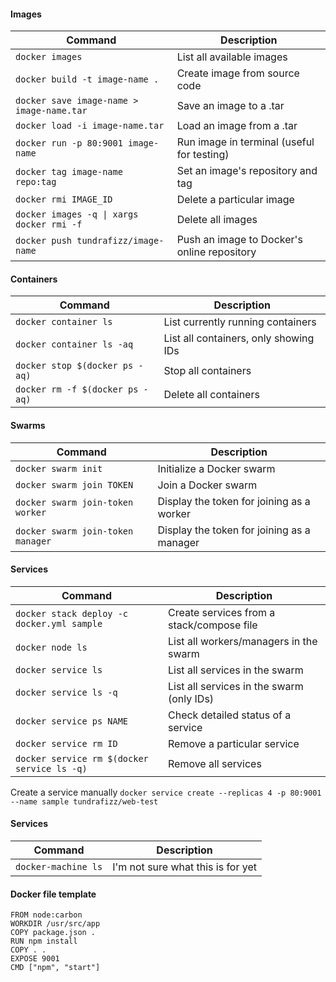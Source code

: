#### Images
| Command                                   | Description                                 |
| ----------------------------------------- | ------------------------------------------- |
| `docker images`                           | List all available images                   |
| `docker build -t image-name .`            | Create image from source code               |
| `docker save image-name > image-name.tar` | Save an image to a .tar                     |
| `docker load -i image-name.tar`           | Load an image from a .tar                   |
| `docker run -p 80:9001 image-name`        | Run image in terminal (useful for testing)  |
| `docker tag image-name repo:tag`          | Set an image's repository and tag           |
| `docker rmi IMAGE_ID`                     | Delete a particular image                   |
| `docker images -q \| xargs docker rmi -f`  | Delete all images                           |
| `docker push tundrafizz/image-name`       | Push an image to Docker's online repository |

#### Containers
| Command                         | Description                           |
| ------------------------------- | ------------------------------------- |
| `docker container ls`           | List currently running containers     |
| `docker container ls -aq`       | List all containers, only showing IDs |
| `docker stop $(docker ps -aq)`  | Stop all containers                   |
| `docker rm -f $(docker ps -aq)` | Delete all containers                 |

#### Swarms
| Command                           | Description                                |
| --------------------------------- | ------------------------------------------ |
| `docker swarm init`               | Initialize a Docker swarm                  |
| `docker swarm join TOKEN`         | Join a Docker swarm                        |
| `docker swarm join-token worker`  | Display the token for joining as a worker  |
| `docker swarm join-token manager` | Display the token for joining as a manager |

#### Services
| Command                                     | Description                               |
| ------------------------------------------- | ----------------------------------------- |
| `docker stack deploy -c docker.yml sample`  | Create services from a stack/compose file |
| `docker node ls`                            | List all workers/managers in the swarm    |
| `docker service ls`                         | List all services in the swarm            |
| `docker service ls -q`                      | List all services in the swarm (only IDs) |
| `docker service ps NAME`                    | Check detailed status of a service        |
| `docker service rm ID`                      | Remove a particular service               |
| `docker service rm $(docker service ls -q)` | Remove all services                       |

Create a service manually
`docker service create --replicas 4 -p 80:9001 --name sample tundrafizz/web-test`

#### Services
| Command                                     | Description                               |
| ------------------------------------------- | ----------------------------------------- |
| `docker-machine ls`                         | I'm not sure what this is for yet         |

#### Docker file template
```
FROM node:carbon
WORKDIR /usr/src/app
COPY package.json .
RUN npm install
COPY . .
EXPOSE 9001
CMD ["npm", "start"]
```
